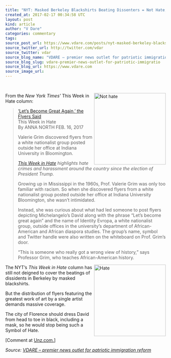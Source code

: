 ```yaml
---
title: "NYT: Masked Berkeley Blackshirts Beating Dissenters = Not Hate; Michelangelo’s “David” = Hate"
created_at: 2017-02-17 00:34:58 UTC
layout: post
kind: article
author: "V Dare"
categories: commentary
tags: 
source_post_url: https://www.vdare.com/posts/nyt-masked-berkeley-blackshirts-beating-dissenters-not-hate-michelangelos-david-hate
source_twitter_url: http://twitter.com/vdar
source_twitter: vdar
source_blog_name: "VDARE – premier news outlet for patriotic immigration reform"
source_blog_slug: vdare-premier-news-outlet-for-patriotic-immigratio
source_blog_url: https://www.vdare.com
source_image_url: 
---
```

<div class="pf-content"><p>&nbsp;</p>
<p><img class="size-full wp-image-107383 alignright" title="" src="https://s3-us-west-2.amazonaws.com/vdare-live/wp-content/uploads/2017/02/16192814/nothate.jpg" alt="Not hate" width="225" align="right" srcset="https://s3-us-west-2.amazonaws.com/vdare-live/wp-content/uploads/2017/02/16192814/nothate.jpg 283w, https://s3-us-west-2.amazonaws.com/vdare-live/wp-content/uploads/2017/02/16192814/nothate-150x95.jpg 150w" sizes="(max-width: 283px) 100vw, 283px" />From the <em>New York Times’</em> This Week in Hate column:</p>
<blockquote><p><a title="https://www.nytimes.com/2017/02/16/opinion/lets-become-great-again-the-flyers-said.html?smid=tw-share" href="https://www.nytimes.com/2017/02/16/opinion/lets-become-great-again-the-flyers-said.html?smid=tw-share">‘Let’s Become Great Again,’ the Flyers Said</a><br />
This Week in Hate<br />
By ANNA NORTH FEB. 16, 2017</p>
<p>Valerie Grim discovered flyers from a white nationalist group posted outside her office at Indiana University in Bloomington.</p>
<p class="story-body-text story-content" data-para-count="113" data-total-count="113"><em><a href="https://www.nytimes.com/column/this-week-in-hate">This Week in Hate</a> highlights hate crimes and harassment around the country since the election of President Trump.</em></p>
<p>Growing up in Mississippi in the 1960s, Prof. Valerie Grim was only too familiar with racism. So when she discovered flyers from a white nationalist group posted outside her office at Indiana University Bloomington, she wasn’t intimidated.</p><!-- TAG START { player: "7518-804336-VDare - Outstream - Rev", owner: "ONE Video by AOL", for: "ONE Video by AOL" - BEINJS } --><div id="57966237cc52c74a5e1363c4" class="vdb_player vdb_57966237cc52c74a5e1363c456bcd17ce4b018167fea5539">    <script type="text/javascript" src="//delivery.vidible.tv/jsonp/pid=57966237cc52c74a5e1363c4/56bcd17ce4b018167fea5539_bein.js"></script></div><!-- TAG END { date: 07/25/16 } -->
<p>Instead, she was curious about what had led someone to post flyers depicting Michelangelo’s David along with the phrase “Let’s become great again” and the name of Identity Evropa, a white nationalist group, outside offices in the university’s department of African-American and African diaspora studies. The group’s name, symbol and Twitter handle were also written on the whiteboard on Prof. Grim’s door.</p>
<p>“This is someone who really got a wrong view of history,” says Professor Grim, who teaches African-American history.</p></blockquote>
<p><img class="size-full wp-image-107384 alignright" title="" src="https://s3-us-west-2.amazonaws.com/vdare-live/wp-content/uploads/2017/02/16192940/hate.jpg" alt="Hate" width="225" align="right" srcset="https://s3-us-west-2.amazonaws.com/vdare-live/wp-content/uploads/2017/02/16192940/hate.jpg 222w, https://s3-us-west-2.amazonaws.com/vdare-live/wp-content/uploads/2017/02/16192940/hate-111x150.jpg 111w" sizes="(max-width: 222px) 100vw, 222px" /></p>
<p>The NYT’s <em>This Week in Hate</em> column has still not deigned to cover the beatings of dissidents in Berkeley by masked blackshirts.</p>
<p>But the distribution of flyers featuring the greatest work of art by a single artist demands massive coverage.</p>
<p>The city of Florence should dress David from head to toe in black, including a mask, so he would stop being such a Symbol of Hate.</p>
<p>[Comment at <a href="http://www.unz.com/isteve/nyt-masked-blackshirts-beating-dissenters-not-hate-michelangelos-david-hate/#comments">Unz.com.</a>]</p>
</div><div class="">
    <i>Source: <a href="https://www.vdare.com">VDARE – premier news outlet for patriotic immigration reform</a></i>
</div>
